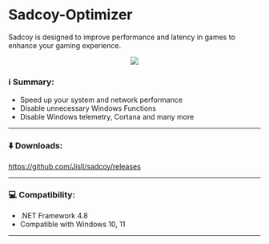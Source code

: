 # Sadcoy-Optimizer
Sadcoy is designed to improve performance and latency in games to enhance your gaming experience.

<p align="center">
		<img src="https://cdn.discordapp.com/attachments/927291995947413515/992529939897274498/Screenshot_1.png">
	</a>
</p> 

### ℹ️ Summary: ###

* Speed up your system and network performance
* Disable unnecessary Windows Functions
* Disable Windows telemetry, Cortana and many more

<hr>

### ⬇️ Downloads: ###
https://github.com/Jisll/sadcoy/releases

<hr>

### 💻 Compatibility: ###

* .NET Framework 4.8
* Compatible with Windows 10, 11

<hr>
